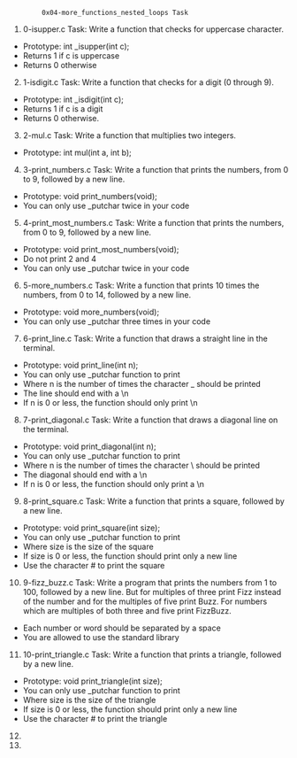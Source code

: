             0x04-more_functions_nested_loops Task

1. 0-isupper.c Task: Write a function that checks for uppercase character.

* Prototype: int _isupper(int c);
* Returns 1 if c is uppercase
* Returns 0 otherwise

2. 1-isdigit.c Task:  Write a function that checks for a digit (0 through 9).

* Prototype: int _isdigit(int c);
* Returns 1 if c is a digit
* Returns 0 otherwise.

3. 2-mul.c Task: Write a function that multiplies two integers.

* Prototype: int mul(int a, int b);

4. 3-print_numbers.c Task: Write a function that prints the numbers, from 0 to 9, followed by a new line.

* Prototype: void print_numbers(void);
* You can only use _putchar twice in your code

5. 4-print_most_numbers.c Task: Write a function that prints the numbers, from 0 to 9, followed by a new line.

* Prototype: void print_most_numbers(void);
* Do not print 2 and 4
* You can only use _putchar twice in your code

6. 5-more_numbers.c Task:  Write a function that prints 10 times the numbers, from 0 to 14, followed by a new line.

* Prototype: void more_numbers(void);
* You can only use _putchar three times in your code

7. 6-print_line.c Task: Write a function that draws a straight line in the terminal.

* Prototype: void print_line(int n);
* You can only use _putchar function to print
* Where n is the number of times the character _ should be printed
* The line should end with a \n
* If n is 0 or less, the function should only print \n

8. 7-print_diagonal.c Task:  Write a function that draws a diagonal line on the terminal.

* Prototype: void print_diagonal(int n);
* You can only use _putchar function to print
* Where n is the number of times the character \ should be printed
* The diagonal should end with a \n
* If n is 0 or less, the function should only print a \n

9. 8-print_square.c Task: Write a function that prints a square, followed by a new line.

* Prototype: void print_square(int size);
* You can only use _putchar function to print
* Where size is the size of the square
* If size is 0 or less, the function should print only a new line
* Use the character # to print the square

10. 9-fizz_buzz.c Task: Write a program that prints the numbers from 1 to 100, followed by a new line. But for multiples of three print Fizz instead of the number and for the multiples of five print Buzz. For numbers which are multiples of both three and five print FizzBuzz.

* Each number or word should be separated by a space
* You are allowed to use the standard library

11.  10-print_triangle.c Task: Write a function that prints a triangle, followed by a new line.

* Prototype: void print_triangle(int size);
* You can only use _putchar function to print
* Where size is the size of the triangle
* If size is 0 or less, the function should print only a new line
* Use the character # to print the triangle

12.  

13.                 
